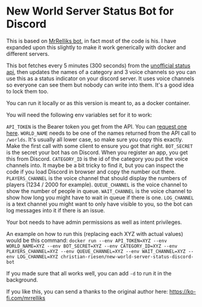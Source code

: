 # New World Server Status Bot for Discord

This is based on [MrRelliks bot](https://github.com/MrRelliks/New-World---server-status-bot--discord-), in fact most of the code is his. I have expanded upon this slightly to make it work generically with docker and different servers.

This bot fetches every 5 minutes (300 seconds) from the [unofficial status api](https://newworldstatus.com/unofficial-status-api), then updates the names of a category and 3 voice channels so you can use this as a status indicator on your discord server. It uses voice channels so everyone can see them but nobody can write into them. It's a good idea to lock them too.

You can run it locally or as this version is meant to, as a docker container.

You will need the following env variables set for it to work:

`API_TOKEN` is the Bearer token you get from the API. You can [request one here](https://newworldstatus.com/__automata/gtm/request.aspx).
`WORLD_NAME` needs to be one of the names returned from the API call to `/worlds`. It's usually all lower case, so make sure you copy this exactly. Make the first call with some client to ensure you got that right.
`BOT_SECRET` is the secret your bot has on Discord. When you register an app, you get this from Discord.
`CATEGORY_ID` is the id of the category you put the voice channels into. It maybe be a bit tricky to find it, but you can inspect the code if you load Discord in browser and copy the number out there.
`PLAYERS_CHANNEL` is the voice channel that should display the numbers of players (1234 / 2000 for example).
`QUEUE_CHANNEL` is the voice channel to show the number of people in queue.
`WAIT_CHANNEL` is the voice channel to show how long you might have to wait in queue if there is one.
`LOG_CHANNEL` is a text channel you might want to only have visible to you, so the bot can log messages into it if there is an issue.

Your bot needs to have admin permissions as well as intent privileges.

An example on how to run this (replacing each XYZ with actual values) would be this command:
`docker run --env API_TOKEN=XYZ --env WORLD_NAME=XYZ --env BOT_SECRET=XYZ --env CATEGORY_ID=XYZ --env PLAYERS_CHANNEL=XYZ --env QUEUE_CHANNEL=XYZ --env WAIT_CHANNEL=XYZ --env LOG_CHANNEL=XYZ christian-riesen/new-world-server-status-discord-bot`

If you made sure that all works well, you can add `-d` to run it in the background.

If you like this, you can send a thanks to the original author here: https://ko-fi.com/mrrelliks
